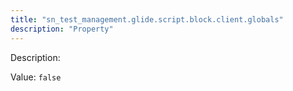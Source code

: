 ```yaml
---
title: "sn_test_management.glide.script.block.client.globals"
description: "Property"
---
```


Description: 

Value: `false`